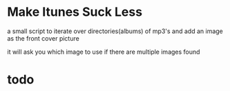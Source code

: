 Make Itunes Suck Less
=====================

a small script to iterate over directories(albums) of mp3's and add an image as the front cover picture

it will ask you which image to use if there are multiple images found

todo
====
